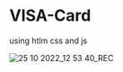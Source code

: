 # VISA-Card
  using htlm css and js

![25 10 2022_12 53 40_REC](https://user-images.githubusercontent.com/22621352/197715959-202e8620-8d19-4411-a8fa-11cf458ca0d0.png)
